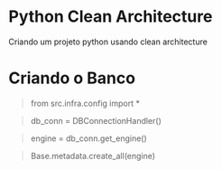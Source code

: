 # Python Clean Architecture
Criando um projeto python usando clean architecture


# Criando o Banco
> from src.infra.config import *

> db_conn = DBConnectionHandler()

> engine = db_conn.get_engine() 

> Base.metadata.create_all(engine)

